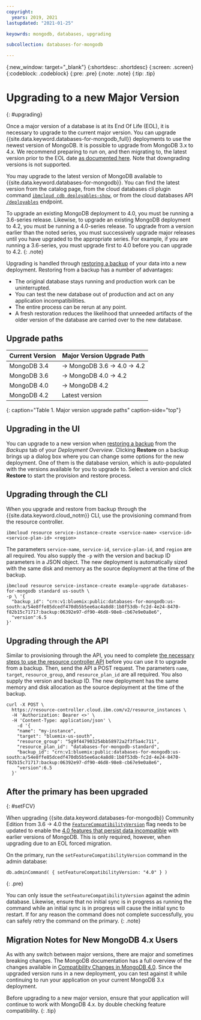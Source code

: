 ```yaml
---
copyright:
  years: 2019, 2021
lastupdated: "2021-01-25"

keyowrds: mongodb, databases, upgrading

subcollection: databases-for-mongodb

---
```


{:new_window: target="_blank"}
{:shortdesc: .shortdesc}
{:screen: .screen}
{:codeblock: .codeblock}
{:pre: .pre}
{:note: .note}
{:tip: .tip}


# Upgrading to a new Major Version
{: #upgrading}

Once a major version of a database is at its End Of Life (EOL), it is necessary to upgrade to the current major version. You can upgrade {{site.data.keyword.databases-for-mongodb_full}} deployments to use the newest version of MongoDB. It is possible to upgrade from MongoDB 3.x to 4.x. We recommend preparing to run on, and then migrating to, the latest version prior to the EOL date [as documented here](/docs/databases-for-mongodb?topic=cloud-databases-versioning-policy#major-versions-defined). Note that downgrading versions is not supported. 

You may upgrade to the latest version of MongoDB available to {{site.data.keyword.databases-for-mongodb}}. You can find the latest version from the catalog page, from the cloud databases cli plugin command [`ibmcloud cdb deployables-show`](/docs/databases-cli-plugin?topic=databases-cli-plugin-cdb-reference#deployables-show), or from the cloud databases API [`/deployables`](https://cloud.ibm.com/apidocs/cloud-databases-api#get-all-deployable-databases) endpoint.

To upgrade an existing MongoDB deployment to 4.0, you must be running a 3.6-series release. Likewise, to upgrade an existing MongoDB deployment to 4.2, you must be running a 4.0-series release. To upgrade from a version earlier than the  noted series, you must successively upgrade major releases until you have upgraded to the appropriate series. For example, if you are running a 3.6-series, you must upgrade first to 4.0 before you can upgrade to 4.2.
{: .note}

Upgrading is handled through [restoring a backup](/docs/databases-for-mongodb?topic=cloud-databases-dashboard-backups#restoring-a-backup) of your data into a new deployment. Restoring from a backup has a number of advantages:

- The original database stays running and production work can be uninterrupted.
- You can test the new database out of production and act on any application incompatibilities.
- The entire process can be rerun at any point.
- A fresh restoration reduces the likelihood that unneeded artifacts of the older version of the database are carried over to the new database.

## Upgrade paths

|Current Version|	Major Version Upgrade Path
|----|-----|
|MongoDB 3.4|	-> MongoDB 3.6 -> 4.0 -> 4.2| 
|MongoDB 3.6|	-> MongoDB 4.0 -> 4.2|
|MongoDB 4.0|	-> MongoDB 4.2 |
|MongoDB 4.2| Latest version |
{: caption="Table 1. Major version upgrade paths" caption-side="top"}


## Upgrading in the UI

You can upgrade to a new version when [restoring a backup](/docs/databases-for-mongodb?topic=cloud-databases-dashboard-backups#restoring-a-backup) from the _Backups_ tab of your _Deployment Overview_. Clicking **Restore** on a backup brings up a dialog box where you can change some options for the new deployment. One of them is the database version, which is auto-populated with the versions available for you to upgrade to. Select a version and click **Restore** to start the provision and restore process.

## Upgrading through the CLI

When you upgrade and restore from backup through the  {{site.data.keyword.cloud_notm}} CLI, use the provisioning command from the resource controller.
```
ibmcloud resource service-instance-create <service-name> <service-id> <service-plan-id> <region>
```
The parameters `service-name`, `service-id`, `service-plan-id`, and `region` are all required. You also supply the `-p` with the version and backup ID parameters in a JSON object. The new deployment is automatically sized with the same disk and memory as the source deployment at the time of the backup.

```
ibmcloud resource service-instance-create example-upgrade databases-for-mongodb standard us-south \
-p \ '{
  "backup_id": "crn:v1:bluemix:public:databases-for-mongodb:us-south:a/54e8ffe85dcedf470db5b5ee6ac4a8d8:1b8f53db-fc2d-4e24-8470-f82b15c71717:backup:06392e97-df90-46d8-98e8-cb67e9e0a8e6",
  "version":6.5
}'
```

## Upgrading through the API

Similar to provisioning through the API, you need to complete [the necessary steps to use the resource controller API](/docs/databases-for-mongodb?topic=cloud-databases-provisioning#provisioning-through-the-resource-controller-api) before you can use it to upgrade from a backup. Then, send the API a POST request. The parameters `name`, `target`, `resource_group`, and `resource_plan_id` are all required. You also supply the version and backup ID. The new deployment has the same memory and disk allocation as the source deployment at the time of the backup.
```
curl -X POST \
  https://resource-controller.cloud.ibm.com/v2/resource_instances \
  -H 'Authorization: Bearer <>' \
  -H 'Content-Type: application/json' \
    -d '{
    "name": "my-instance",
    "target": "bluemix-us-south",
    "resource_group": "5g9f447903254bb58972a2f3f5a4c711",
    "resource_plan_id": "databases-for-mongodb-standard",
    "backup_id": "crn:v1:bluemix:public:databases-for-mongodb:us-south:a/54e8ffe85dcedf470db5b5ee6ac4a8d8:1b8f53db-fc2d-4e24-8470-f82b15c71717:backup:06392e97-df90-46d8-98e8-cb67e9e0a8e6",
    "version":6.5
  }'
```

## After the primary has been upgraded
{: #setFCV}

When upgrading {{site.data.keyword.databases-for-mongodb}} Community Edition from 3.6 -> 4.0 the [`FeatureCompatibilityVersion`](https://docs.mongodb.com/manual/reference/command/setFeatureCompatibilityVersion) flag needs to be updated to enable the [4.0 features that persist data incompatible](https://docs.mongodb.com/manual/release-notes/4.0-compatibility/#compatibility-enabled) with earlier versions of MongoDB. This is only required, however, when upgrading due to an EOL forced migration. 

On the primary, run the `setFeatureCompatibilityVersion` command in the admin database:
```
db.adminCommand( { setFeatureCompatibilityVersion: "4.0" } )
```
{: .pre}

You can only issue the `setFeatureCompatibilityVersion` against the admin database. Likewise, ensure that no initial sync is in progress as running the command while an initial sync is in progress will cause the initial sync to restart. If for any reason the command does not complete successfully, you can safely retry the command on the primary.
{: .note}
## Migration Notes for New MongoDB 4.x Users

As with any switch between major versions, there are major and sometimes breaking changes. The MongoDB documentation has a full overview of the changes available in [Compatibility Changes in MongoDB 4.0](https://docs.mongodb.com/manual/release-notes/4.0-compatibility/). Since the upgraded version runs in a new deployment, you can test against it while continuing to run your application on your current MongoDB 3.x deployment.

Before upgrading to a new major version, ensure that your application will continue to work with MongoDB 4.x. by double checking feature compatibility.
{: .tip}